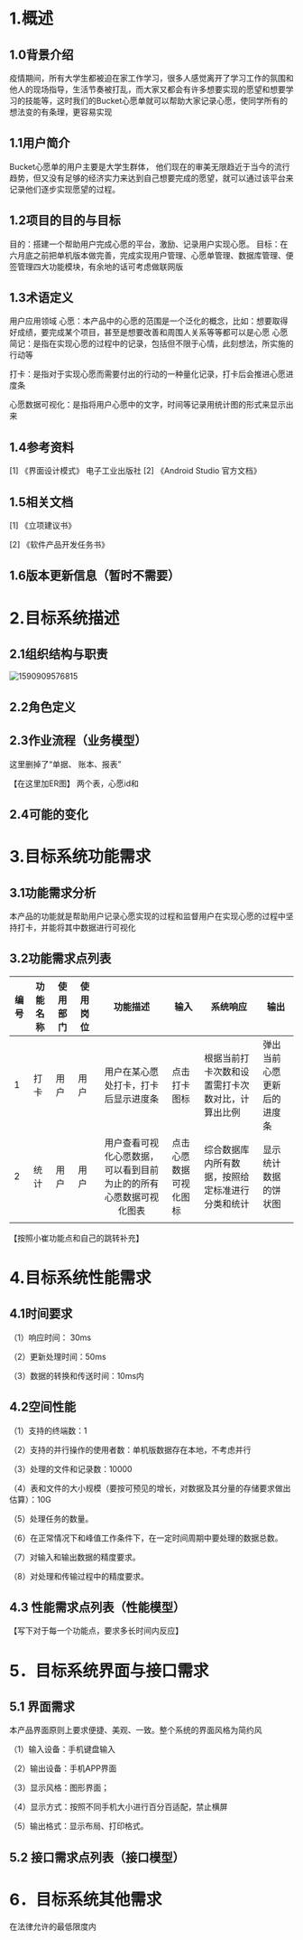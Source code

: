 # 1.概述

## 1.0背景介绍

疫情期间，所有大学生都被迫在家工作学习，很多人感觉离开了学习工作的氛围和他人的现场指导，生活节奏被打乱，而大家又都会有许多想要实现的愿望和想要学习的技能等，这时我们的Bucket心愿单就可以帮助大家记录心愿，使同学所有的想法变的有条理，更容易实现

## 1.1用户简介

Bucket心愿单的用户主要是大学生群体，
他们现在的审美无限趋近于当今的流行趋势，但又没有足够的经济实力来达到自己想要完成的愿望，就可以通过该平台来记录他们逐步实现愿望的过程。


## 1.2项目的目的与目标

目的：搭建一个帮助用户完成心愿的平台，激励、记录用户实现心愿。
目标：在六月底之前把单机版本做完善，完成实现用户管理、心愿单管理、数据库管理、便签管理四大功能模块，有余地的话可考虑做联网版


## 1.3术语定义

用户应用领域
心愿：本产品中的心愿的范围是一个泛化的概念，比如：想要取得好成绩，要完成某个项目，甚至是想要改善和周围人关系等等都可以是心愿
心愿简记：是指在实现心愿的过程中的记录，包括但不限于心情，此刻想法，所实施的行动等

打卡：是指对于实现心愿而需要付出的行动的一种量化记录，打卡后会推进心愿进度条

心愿数据可视化：是指将用户心愿中的文字，时间等记录用统计图的形式来显示出来

## 1.4参考资料

[1] 《界面设计模式》 电子工业出版社
[2]  《Android Studio 官方文档》

## 1.5相关文档

[1] 《立项建议书》

[2] 《软件产品开发任务书》

## 1.6版本更新信息（暂时不需要）




# 2.目标系统描述

## 2.1组织结构与职责

![1590909576815](C:\Users\zhangyuhao\AppData\Roaming\Typora\typora-user-images\1590909576815.png)

## 2.2角色定义



## 2.3作业流程（业务模型）

这里删掉了“单据、 账本、报表”

【在这里加ER图】
两个表，心愿id和

## 2.4可能的变化






# 3.目标系统功能需求

## 3.1功能需求分析

本产品的功能就是帮助用户记录心愿实现的过程和监督用户在实现心愿的过程中坚持打卡，并能将其中数据进行可视化

## 3.2功能需求点列表



| 编号 | 功能名称 | 使用部门 | 使用岗位 |                           功能描述                           | 输入                   | 系统响应                                         | 输出                       |
| ---- | -------- | -------- | -------- | :----------------------------------------------------------: | ---------------------- | ------------------------------------------------ | -------------------------- |
| 1    | 打卡     | 用户     | 用户     |             用户在某心愿处打卡，打卡后显示进度条             | 点击打卡图标           | 根据当前打卡次数和设置需打卡次数对比，计算出比例 | 弹出当前心愿更新后的进度条 |
| 2    | 统计     | 用户     | 用户     | 用户查看可视化心愿数据，可以看到目前为止的的所有心愿数据可视化图表 | 点击心愿数据可视化图标 | 综合数据库内所有数据，按照给定标准进行分类和统计 | 显示统计数据的饼状图       |
|      |          |          |          |                                                              |                        |                                                  |                            |

【按照小崔功能点和自己的跳转补充】

# 4.目标系统性能需求

## 4.1时间要求

（1）响应时间： 30ms

（2）更新处理时间：50ms

（3）数据的转换和传送时间：10ms内

## 4.2空间性能

（1）支持的终端数：1

（2）支持的并行操作的使用者数：单机版数据存在本地，不考虑并行

（3）处理的文件和记录数：10000

（4）表和文件的大小规模（要按可预见的增长，对数据及其分量的存储要求做出估算）：10G

（5）处理任务的数量。

（6）在正常情况下和峰值工作条件下，在一定时间周期中要处理的数据总数。

（7）对输入和输出数据的精度要求。

（8）对处理和传输过程中的精度要求。

## 4.3 性能需求点列表（性能模型）

【写下对于每一个功能点，要求多长时间内反应】


# 5．目标系统界面与接口需求

## 5.1 界面需求

本产品界面原则上要求便捷、美观、一致。整个系统的界面风格为简约风

（1）输入设备：手机键盘输入

（2）输出设备：手机APP界面

（3）显示风格：图形界面；

（4）显示方式：按照不同手机大小进行百分百适配，禁止横屏

（5）输出格式：显示布局、打印格式。

## 5.2 接口需求点列表（接口模型）




# 6．目标系统其他需求

在法律允许的最低限度内

